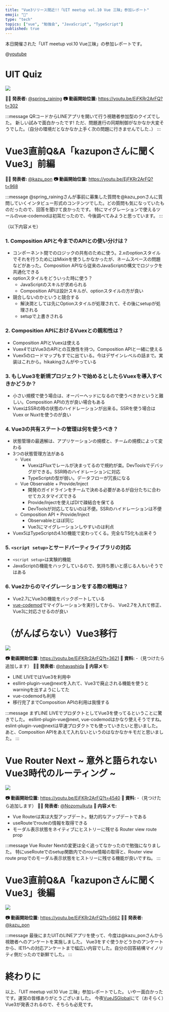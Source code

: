 ```yaml
---
title: "Vue3リリース間近!!「UIT meetup vol.10 Vue 三昧」参加レポート"
emoji: "📝"
type: "tech"
topics: ["vue", "勉強会", "JavaScript", "TypeScript"]
published: true
---
```


本日開催された「UIT meetup vol.10 Vue三昧」の参加レポートです。

@[youtube](EjFKRr2ArFQ)


# UIT Quiz
![](https://storage.googleapis.com/zenn-user-upload/co50rpfwyum3ulcf1jswqpssqqcq)

**👨‍💻 発表者:** [@spring_raining](https://twitter.com/spring_raining)
**📷 動画開始位置:** https://youtu.be/EjFKRr2ArFQ?t=302

:::message
QRコードからLINEアプリを開いて行う視聴者参加型のクイズでした。
新しい試みで面白かったです! ただ、問題進行の同期制御がなかなか大変そうでした。（自分の環境だとなかなか上手く次の問題に行きませんでした..）
:::

# Vue3直前Q&A「kazuponさんに聞くVue3」前編

**👨‍💻 発表者:** [@kazu_pon](https://twitter.com/kazu_pon)
**📷 動画開始位置:** https://youtu.be/EjFKRr2ArFQ?t=968

:::message
@spring_rainingさんが事前に募集した質問を@kazu_ponさんに質問していくインタビュー形式のコンテンツでした。どの質問も気になっていたものだったので、回答を聞けて良かったです。
特にマイグレーションで使えるツールのvue-codemodは初耳だったので、今後調べてみようと思っています。
:::

（以下内容メモ）

### 1. Composition APIと今までのAPIとの使い分けは？
- コンポーネント間でのロジックの共有のために使う。2.xのoptionスタイルでそれを行うためにはMixinを使うしかなかったが、ネームスペースの問題などがあった。Composition APIなら従来のJavaScriptの構文でロジックを共通化できる
- optionスタイルをどういった時に使う？
  - JavaScriptのスキルが求められる
  - Composition APIは設計スキルが、optionスタイルの方が良い
- 競合しないのかというと競合する
  - 解決潤としては先にOptionスタイルが処理されて、その後にsetupが処理される
  - setupで上書きされる

### 2. Composition APIにおけるVuexとの親和性は？
- Composition APIとVuexは使える
- Vuex4ではVue3のAPIとの互換性を持つ。Composition APIと一緒に使える
- Vuex5のロードマップもすでに出ている。今はデザインレベルの話まで。実装はこれから。hikakingさんがやっている

### 3. もしVue3を新規プロジェクトで始めるとしたらVuexを導入すべきかどうか？
- 小さい規模で使う場合は、オーバーヘッドになるので使うべきかというと難しい。Composition APIの方が良い場合もある
- VuexはSSRの時の状態のハイドレーションが出来る。SSRを使う場合はVuex or Nuxtを使うのが良い

### 4. Vue3の共有ステートの管理は何を使うべき？
- 状態管理の最適解は、アプリケーションの規模と、チームの規模によって変わる
- 3つの状態管理方法がある
  - Vuex
    - VuexはFluxでレールが決まってるので規約が楽。DevToolsでデバッグができる。SSR時のハイドレーションに対応
    - TypeScriptの型が弱い。データフローが冗長になる
  - Vue Observable + Provide/Inject
    - 開発のガイドラインをチームで決める必要があるが自分たちに合わせてカスタマイズできる
    - Provide/Injectを使えばDIで疎結合を保てる
    - DevToolsが対応してないのは不便。SSRのハイドレーションは不便
  - Composition API + Provide/Inject
    - Observableとほぼ同じ
    - Vue3にマイグレーションしやすいのは利点
- Vuex5はTypeScriptの4.1の機能で変わってくる。完全なTS化も出来そう

### 5. `<script setup>`とサードパーティライブラリの対応
- `<script setup>`は実験的機能
- JavaScriptの機能をハックしているので、気持ち悪いと感じる人もいそうではある

### 6. Vue2からのマイグレーションをする際の戦略は？
- Vue2.7にVue3の機能をバックポートしている
- [vue-codemod](https://github.com/vuejs/vue-codemod)でマイグレーションを実行してから、 Vue2.7を入れて修正、Vue3に対応させるのが良い


# （がんばらない）Vue3移行


![](https://storage.googleapis.com/zenn-user-upload/g76kcais0l5p486wu03xe691oxdu)

**📷 動画開始位置:** https://youtu.be/EjFKRr2ArFQ?t=3621
**📁 資料:** -（見つけたら追加します）
**👨‍💻 発表者:** [@nhayashida](https://twitter.com/nhayashida)
**📝 内容メモ:**
- LINE LIVEではVue3を利用中
- esllint-plugin-vue@nextを入れて、Vue3で廃止される機能を使うとwarningを出すようにしてた
- vue-codemodも利用
- 移行完了までComposition APIの利用は我慢する

:::message
まずLINE LIVEでプロダクトとしてVue3を使ってるということに驚きでした。
esllint-plugin-vue@next, vue-codemodはかなり使えそうですね。eslint-plugin-vue@nextは早速プロダクトでも使っていきたいと思いました。あと、Composition APIをあえて入れないというのはなかなかキモだと思いました。
:::

# Vue Router Next ~ 意外と語られないVue3時代のルーティング ~

![](https://storage.googleapis.com/zenn-user-upload/6fy8l618jqhqg5kd0gul8f17dpwn)

**📷 動画開始位置:** https://youtu.be/EjFKRr2ArFQ?t=4540
**📁 資料:** -（見つけたら追加します）
**👨‍💻 発表者:** [@NozomuIkuta](https://twitter.com/NozomuIkuta)
**📝 内容メモ:**
- Vue Routerは実は大型アップデート。魅力的なアップデートである
- useRouteでrouteの情報を取得できる
- モーダル表示状態をネイティブにヒストリーに残せる Router view route prop

:::message
Vue Router Nextの変更は全く追ってなかったので勉強になりました。
特にuseRouteでのsetup関数内でのroute情報の取得と、Router view route propでのモーダル表示状態をヒストリーに残せる機能が良いですね。
:::

# Vue3直前Q&A「kazuponさんに聞くVue3」後編

![](https://storage.googleapis.com/zenn-user-upload/vl71c5lo33j5afp3f4fvrwmsm3yt)

**📷 動画開始位置:** https://youtu.be/EjFKRr2ArFQ?t=5662
**👨‍💻 発表者:** [@kazu_pon](https://twitter.com/kazu_pon)

:::message
最後にまたUITのLINEアプリを使って、今度は@kazu_ponさんから視聴者へのアンケートを実施しました。
Vue3をすぐ使うかどうかのアンケートから、IE11への対応アンケートまで幅広い内容でした。自分の回答結構マイノリティ側だったので新鮮でした。
:::

# 終わりに
以上、「UIT meetup vol.10 Vue 三昧」参加レポートでした。
いやー面白かったです。運営の皆様ありがとうございました。
今夜[VueJSGlobal](https://vuejs.amsterdam/)にて（おそらく）Vue3が発表されるので、そちらも必見です。
